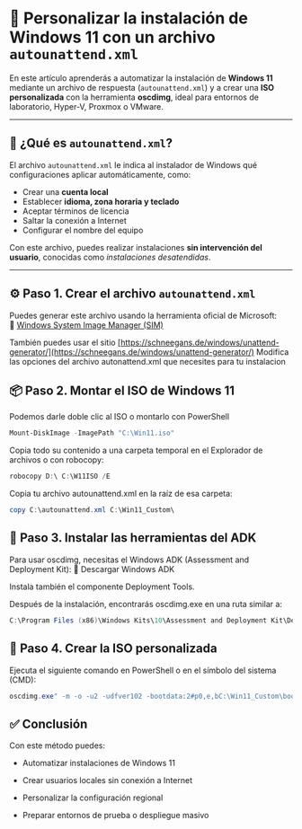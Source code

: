 # 🧩 Personalizar la instalación de Windows 11 con un archivo `autounattend.xml`

En este artículo aprenderás a automatizar la instalación de **Windows 11** mediante un archivo de respuesta (`autounattend.xml`) y a crear una **ISO personalizada** con la herramienta **oscdimg**, ideal para entornos de laboratorio, Hyper-V, Proxmox o VMware.

---

## 📁 ¿Qué es `autounattend.xml`?

El archivo `autounattend.xml` le indica al instalador de Windows qué configuraciones aplicar automáticamente, como:

- Crear una **cuenta local**  
- Establecer **idioma, zona horaria y teclado**  
- Aceptar términos de licencia  
- Saltar la conexión a Internet  
- Configurar el nombre del equipo

Con este archivo, puedes realizar instalaciones **sin intervención del usuario**, conocidas como *instalaciones desatendidas*.

---

## ⚙️ Paso 1. Crear el archivo `autounattend.xml`

Puedes generar este archivo usando la herramienta oficial de Microsoft:  
📎 [Windows System Image Manager (SIM)](https://learn.microsoft.com/en-us/windows-hardware/customize/desktop/wsim/windows-system-image-manager--windows-sim-)

También puedes usar el sitio [https://schneegans.de/windows/unattend-generator/](https://schneegans.de/windows/unattend-generator/)
Modifica las opciones del archivo autonattend.xml que necesites para tu instalacion

## 📦 Paso 2. Montar el ISO de Windows 11

Podemos darle doble clic al ISO o montarlo con PowerShell

```powershell
Mount-DiskImage -ImagePath "C:\Win11.iso"
```

Copia todo su contenido a una carpeta temporal en el Explorador de archivos o con robocopy:
```powershell
robocopy D:\ C:\W11ISO /E
```

Copia tu archivo autounattend.xml en la raíz de esa carpeta:
```powershell
copy C:\autounattend.xml C:\Win11_Custom\
```

## 🧱 Paso 3. Instalar las herramientas del ADK

Para usar oscdimg, necesitas el Windows ADK (Assessment and Deployment Kit):
🔗 Descargar Windows ADK

Instala también el componente Deployment Tools.

Después de la instalación, encontrarás oscdimg.exe en una ruta similar a:

```java
C:\Program Files (x86)\Windows Kits\10\Assessment and Deployment Kit\Deployment Tools\amd64\Oscdimg\oscdimg.exe
```

## 💽 Paso 4. Crear la ISO personalizada
Ejecuta el siguiente comando en PowerShell o en el símbolo del sistema (CMD):

```powershell
oscdimg.exe" -m -o -u2 -udfver102 -bootdata:2#p0,e,bC:\Win11_Custom\boot\etfsboot.com#pEF,e,bC:\Win11_Custom\efi\microsoft\boot\efisys.bin C:\W11_Custom C:\ISOs\Win11_Custom.iso
```

## ✅ Conclusión

Con este método puedes:

- Automatizar instalaciones de Windows 11

- Crear usuarios locales sin conexión a Internet

- Personalizar la configuración regional

- Preparar entornos de prueba o despliegue masivo